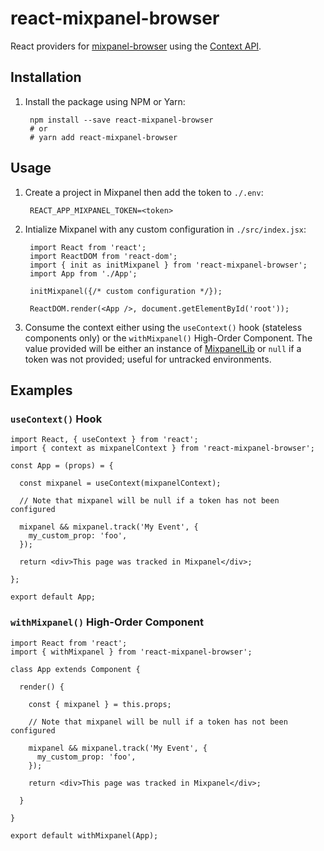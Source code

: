 # react-mixpanel-browser

React providers for [mixpanel-browser](https://www.npmjs.com/package/mixpanel-browser) using the [Context API](https://reactjs.org/docs/context.html).

## Installation

1. Install the package using NPM or Yarn:

        npm install --save react-mixpanel-browser
        # or
        # yarn add react-mixpanel-browser

## Usage

1. Create a project in Mixpanel then add the token to `./.env`:

        REACT_APP_MIXPANEL_TOKEN=<token>

2. Intialize Mixpanel with any custom configuration in `./src/index.jsx`:

        import React from 'react';
        import ReactDOM from 'react-dom';
        import { init as initMixpanel } from 'react-mixpanel-browser';
        import App from './App';

        initMixpanel({/* custom configuration */});

        ReactDOM.render(<App />, document.getElementById('root'));

3. Consume the context either using the `useContext()` hook (stateless components only) or the `withMixpanel()` High-Order Component. The value provided will be either an instance of [MixpanelLib](https://developer.mixpanel.com/docs/javascript-full-api-reference) or `null` if a token was not provided; useful for untracked environments.

## Examples

### `useContext()` Hook ###

    import React, { useContext } from 'react';
    import { context as mixpanelContext } from 'react-mixpanel-browser';

    const App = (props) = {

      const mixpanel = useContext(mixpanelContext);

      // Note that mixpanel will be null if a token has not been configured

      mixpanel && mixpanel.track('My Event', {
        my_custom_prop: 'foo',
      });

      return <div>This page was tracked in Mixpanel</div>;

    };

    export default App;

### `withMixpanel()` High-Order Component

    import React from 'react';
    import { withMixpanel } from 'react-mixpanel-browser';

    class App extends Component {

      render() {

        const { mixpanel } = this.props;

        // Note that mixpanel will be null if a token has not been configured

        mixpanel && mixpanel.track('My Event', {
          my_custom_prop: 'foo',
        });

        return <div>This page was tracked in Mixpanel</div>;

      }

    }

    export default withMixpanel(App);
